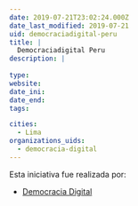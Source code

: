 ```yaml
---
date: 2019-07-21T23:02:24.000Z
date_last_modified: 2019-07-21
uid: democraciadigital-peru
title: |
  Democraciadigital Peru
description: |
  
type: 
website: 
date_ini: 
date_end: 
tags:

cities: 
  - Lima
organizations_uids:
  - democracia-digital
---
```


Esta iniciativa fue realizada por:

- [Democracia Digital](/organizaciones/democracia-digital)
